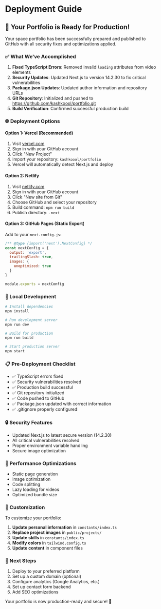 # Deployment Guide

## 🚀 Your Portfolio is Ready for Production!

Your space portfolio has been successfully prepared and published to GitHub with all security fixes and optimizations applied.

### ✅ What We've Accomplished

1. **Fixed TypeScript Errors**: Removed invalid `loading` attributes from video elements
2. **Security Updates**: Updated Next.js to version 14.2.30 to fix critical vulnerabilities
3. **Package.json Updates**: Updated author information and repository URLs
4. **Git Repository**: Initialized and pushed to https://github.com/kashkoool/portfolio.git
5. **Build Verification**: Confirmed successful production build

### 🌐 Deployment Options

#### Option 1: Vercel (Recommended)
1. Visit [vercel.com](https://vercel.com)
2. Sign in with your GitHub account
3. Click "New Project"
4. Import your repository: `kashkoool/portfolio`
5. Vercel will automatically detect Next.js and deploy

#### Option 2: Netlify
1. Visit [netlify.com](https://netlify.com)
2. Sign in with your GitHub account
3. Click "New site from Git"
4. Choose GitHub and select your repository
5. Build command: `npm run build`
6. Publish directory: `.next`

#### Option 3: GitHub Pages (Static Export)
Add to your `next.config.js`:
```javascript
/** @type {import('next').NextConfig} */
const nextConfig = {
  output: 'export',
  trailingSlash: true,
  images: {
    unoptimized: true
  }
}

module.exports = nextConfig
```

### 🔧 Local Development

```bash
# Install dependencies
npm install

# Run development server
npm run dev

# Build for production
npm run build

# Start production server
npm start
```

### 📋 Pre-Deployment Checklist

- ✅ TypeScript errors fixed
- ✅ Security vulnerabilities resolved
- ✅ Production build successful
- ✅ Git repository initialized
- ✅ Code pushed to GitHub
- ✅ Package.json updated with correct information
- ✅ .gitignore properly configured

### 🔒 Security Features

- Updated Next.js to latest secure version (14.2.30)
- All critical vulnerabilities resolved
- Proper environment variable handling
- Secure image optimization

### 📱 Performance Optimizations

- Static page generation
- Image optimization
- Code splitting
- Lazy loading for videos
- Optimized bundle size

### 🎨 Customization

To customize your portfolio:

1. **Update personal information** in `constants/index.ts`
2. **Replace project images** in `public/projects/`
3. **Update skills** in `constants/index.ts`
4. **Modify colors** in `tailwind.config.ts`
5. **Update content** in component files

### 🚀 Next Steps

1. Deploy to your preferred platform
2. Set up a custom domain (optional)
3. Configure analytics (Google Analytics, etc.)
4. Set up contact form backend
5. Add SEO optimizations

Your portfolio is now production-ready and secure! 🎉